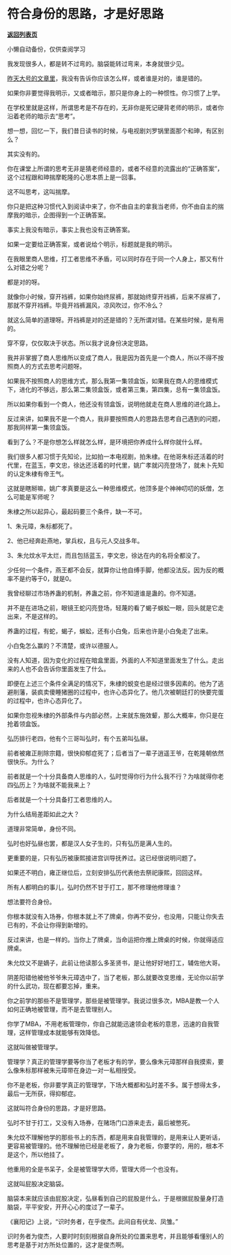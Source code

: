 # 符合身份的思路，才是好思路

[**返回列表页**](/gzh/记忆承载3)

小懒自动备份，仅供查阅学习

我发现很多人，都是转不过弯的。脑袋能转过弯来，本身就很少见。

  

[昨天大号的文章里](http://mp.weixin.qq.com/s?__biz=MzU0MjYwNDU2Mw==&mid=2247504948&idx=1&sn=58133350952d6f76cccc22ffc36d8db6&chksm=fb1ab848cc6d315e49c90ed75e0b483d5b51bd7b17d494f8fd43dce876d8687c5a6d223c4013&scene=21#wechat_redirect)，我没有告诉你应该怎么样，或者谁是对的，谁是错的。  

  

如果你非要觉得我明示，又或者暗示，那只是你身上的一种惯性。你习惯了上学。

  

在学校里就是这样，所谓思考是不存在的，无非你是死记硬背老师的明示，或者你沿着老师的暗示去“思考”。  

  

想一想，回忆一下，我们昔日读书的时候，与电视剧刘罗锅里面那个和珅，有区别么？  

  

其实没有的。

  

你在课堂上所谓的思考无非是猜老师经意的，或者不经意的流露出的“正确答案”，这个过程跟和珅揣摩乾隆的心思本质上是一回事。  

  

这不叫思考，这叫揣摩。

  

你只是把这种习惯代入到阅读中来了，你不由自主的拿我当老师，你不由自主的揣摩我的暗示，企图得到一个正确答案。

  

事实上我没有暗示，事实上我也没有正确答案。

  

如果一定要给正确答案，或者说给个明示，标题就是我的明示。

  

在我眼里商人思维，打工者思维不矛盾，可以同时存在于同一个人身上，那又有什么对错之分呢？  

  

都是对的呀。  

  

就像你小时候，穿开裆裤，如果你始终尿裤，那就始终穿开裆裤，后来不尿裤了，那就不穿开裆裤。毕竟开裆裤漏风，凉风吹过，你不冷么？

  

就这么简单的道理呀。开裆裤是对的还是错的？无所谓对错。在某些时候，是有用的。  

  

穿不穿，仅仅取决于状态。所以我才说身份决定思路。

  

我并非掌握了商人思维所以变成了商人，我是因为首先是一个商人，所以不得不按照商人的方式去思考问题呀。  

  

如果我不按照商人的思维方式，那么我第一集领盒饭，如果我在商人的思维模式下，进化的不够远，那么第二集领盒饭，或者第三集，第四集，总有一集领盒饭。

  

所以如果你看到一个商人，他还没有领盒饭，说明他就走在商人思维的进化路上。

  

反过来讲，如果我不是一个商人，我非要按照商人的思路去思考自己遇到的问题，那我同样第一集领盒饭。

  

看到了么？不是你想怎么样就怎么样，是环境把你养成什么样你就什么样。

  

我们很多人都习惯于先知论，比如拍一本电视剧，拍朱棣。在他哥朱标还活着的时代里，在蓝玉，李文忠，徐达还活着的时代里，姚广孝就闪亮登场了，就未卜先知的认定朱棣有帝王气。

  

这就是瞎掰嘛，姚广孝真要是这么一种思维模式，他顶多是个神神叨叨的妖僧，怎么可能是军师呢？

  

朱棣之所以起异心，最起码要三个条件，缺一不可。  

  

1、朱元璋，朱标都死了。

2、他已经奔赴燕地，掌兵权，且与元人交战多年。

3、朱允炆水平太烂，而且包括蓝玉，李文忠，徐达在内的名将全都没了。

  

少任何一个条件，燕王都不会反，就算你让他自缚手脚，他都没法反。因为反的概率不是约等于0，就是0。

  

我曾经聊过市场养蛊的机制，养蛊之前，你不知道谁是蛊的。你不知道。  

  

并不是在进场之前，眼镜王蛇闪亮登场，轻蔑的看了蝎子蜈蚣一眼，回头就是它走出来，不是这样的。  

  

养蛊的过程，有蛇，蝎子，蜈蚣，还有小白兔，后来也许是小白兔走了出来。

  

小白兔怎么赢的？不清楚，或许以德服人。  

  

没有人知道，因为变化的过程在暗盒里面，外面的人不知道里面发生了什么。走出来的人也不会告诉你里面发生了什么。  

  

即便在上述三个条件全满足的情况下，朱棣的蜕变也是经过很多因素的。他为了逃避削藩，装疯卖傻睡猪圈的过程中，也许心态异化了。他几次被朝廷打的快要完蛋的过程中，也许心态异化了。  

  

如果你忽视朱棣的外部条件与内部必然，上来就东施效颦，那么大概率，你只是在抢着领盒饭。  

  

弘历排行老四，他有个三哥叫弘时，有个五弟叫弘昼。

  

前者被雍正削除宗籍，很快抑郁症死了；后者当了一辈子逍遥王爷，在乾隆朝依然很快乐。为什么？

  

前者就是一个十分具备商人思维的人，弘时觉得你行为什么我不行？为啥就得你老四弘历上？为啥就不能我来上？

  

后者就是一个十分具备打工者思维的人。

  

为什么结局差距如此之大？  

  

道理非常简单，身份不同。

  

弘时也好弘昼也罢，都是汉人女子生的，只有弘历是满人生的。

  

更重要的是，只有弘历被康熙接进宫训导抚养过。这已经很说明问题了。

  

如果还不明白，雍正继位后，立刻安排弘历代表他去祭祀康熙，回回这样。

  

所有人都明白的事儿，弘时仍然不甘于打工，那不修理他修理谁？

  

想法要符合身份。  

  

你根本就没有入场券，你根本就上不了牌桌，你再不安分，也没用，只能让你失去已有的，不会让你得到新增的。

  

反过来讲，也是一样的。当你上了牌桌，当命运把你推上牌桌的时候，你就得适应牌桌。  

  

朱允炆又不是嫡子，此前让他读那么多圣贤书，是让他好好地打工，辅佐他大哥。  

  

阴差阳错他被他爷爷朱元璋选中了，当了老板，那么就要改变思维，无论你以前学的什么武功，现在都要忘掉，重来。

  

你之前学的那些不是管理学，那些是被管理学。我说过很多次，MBA是教一个人如何正确地被管理，而不是去管理别人。  

  

你学了MBA，不用老板管理你，你自己就能迅速领会老板的意思，迅速的自我管理，这样管理成本就能够有效降低。  

  

这就叫做被管理学。

  

管理学？真正的管理学要等你当了老板才有的学，要么像朱元璋那样自我摸索，要么像朱标那样被朱元璋带在身边一对一私相授受。  

  

你不是老板，你非要学真正的管理学，下场大概都和弘时差不多。属于想得太多，最后一无所获，得抑郁症。

  

这就叫符合身份的思路，才是好思路。  

  

弘时不甘于打工，又没有入场券，在赌场门口游来走去，最后被憋死。

  

朱允炆不理解他学的那些书上的东西，都是用来自我管理的，是用来让人更听话，更容易被管理的。他不理解他已经是老板了，身为老板，你要学的，用的，根本不是这个，所以他挂了。  

  

他重用的全是书呆子，全是被管理学大师，管理大师一个也没有。  

  

这就叫屁股决定脑袋。  

  

脑袋本来就应该由屁股决定，弘昼看到自己的屁股是什么，于是根据屁股量身打造脑袋，平平安安，开开心心的度过了一辈子。

  

《襄阳记》上说，“识时务者，在乎俊杰。此间自有伏龙、凤雏。”

  

识时务者为俊杰，人要时时刻刻根据自身所处的位置来思考，并且能够看懂别人的思考是基于对方所处位置的，这才是俊杰啊。


